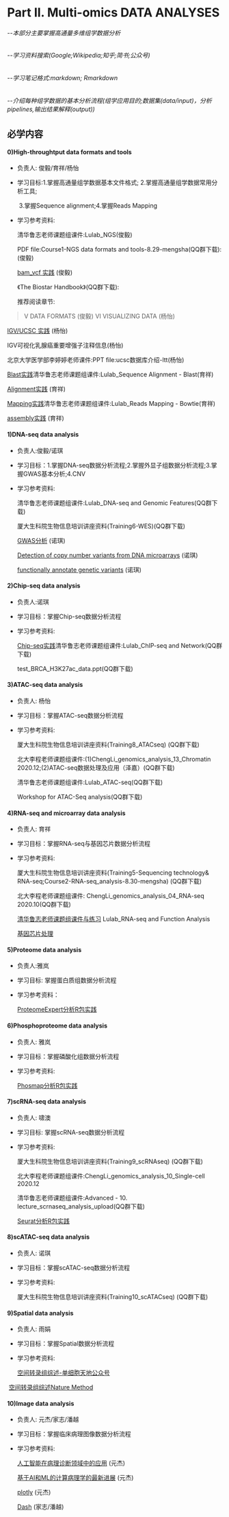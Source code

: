 # Part II. Multi-omics DATA ANALYSES
###### --本部分主要掌握高通量多维组学数据分析

###### --学习资料搜索(Google;Wikipedia;知乎;简书;公众号)

###### --学习笔记格式:markdown; Rmarkdown

###### --介绍每种组学数据的基本分析流程(组学应用目的;数据集(data/input)，分析pipelines,输出结果解释(output))

## 必学内容

#### 0)High-throughtput data formats and tools

- 负责人: 俊毅/育祥/杨怡

- 学习目标:1.掌握高通量组学数据基本文件格式; 2.掌握高通量组学数据常用分析工具;

  ​                3.掌握Sequence alignment;4.掌握Reads Mapping

- 学习参考资料:  

  清华鲁志老师课题组课件:Lulab_NGS(俊毅)

  PDF file:Course1-NGS data formats and tools-8.29-mengsha(QQ群下载): (俊毅)
  
  [bam_vcf 实践](https://github.com/WGLab/dragonstar2019/tree/master/day1_bam_vcf) (俊毅)

  《The Biostar Handbook》(QQ群下载): 
  
  推荐阅读章节:
  
> V DATA FORMATS (俊毅)
  > VI VISUALIZING DATA (杨怡)

  [IGV/UCSC 实践](https://lulab2.gitbook.io/teaching/part-iii.-ngs-data-analyses/1.mapping/1.1-genome-browser) (杨怡)

  IGV可视化乳腺癌重要增强子注释信息(杨怡)
  
  北京大学医学部李婷婷老师课件:PPT file:ucsc数据库介绍-ltt(杨怡)
  
  [Blast实践](https://lulab2.gitbook.io/teaching/part-ii.-basic-analyses/1.seqblast)清华鲁志老师课题组课件:Lulab_Sequence Alignment - Blast(育祥)  
  
  [Alignment实践](https://github.com/WGLab/dragonstar2019/tree/master/day2_alignment) (育祥)
  
  [Mapping实践](https://lulab2.gitbook.io/teaching/part-iii.-ngs-data-analyses/1.mapping)清华鲁志老师课题组课件:Lulab_Reads Mapping - Bowtie(育祥)
  
  [assembly实践](https://github.com/WGLab/dragonstar2019/tree/master/day2_assembly) (育祥)

#### 1)DNA-seq data analysis
* 负责人:俊毅/诺琪

* 学习目标：1.掌握DNA-seq数据分析流程;2.掌握外显子组数据分析流程;3.掌握GWAS基本分析;4.CNV

* 学习参考资料: 

  清华鲁志老师课题组课件:Lulab_DNA-seq and Genomic Features(QQ群下载)

  厦大生科院生物信息培训讲座资料(Training6-WES)(QQ群下载)
  
  [GWAS分析](https://github.com/WGLab/dragonstar2019/tree/master/day4_gwas) (诺琪)
  
  [Detection of copy number variants from DNA microarrays](https://github.com/WGLab/dragonstar2019/tree/master/day3_SV) (诺琪)
  
  [functionally annotate genetic variants](https://github.com/WGLab/dragonstar2019/tree/master/day3_annotation) (诺琪)

#### 2)Chip-seq data analysis
* 负责人:诺琪

* 学习目标：掌握Chip-seq数据分析流程

* 学习参考资料: 

  [Chip-seq实践](https://lulab2.gitbook.io/teaching/part-iii.-ngs-data-analyses/3.chip-seq)清华鲁志老师课题组课件:Lulab_ChIP-seq and Network(QQ群下载)
  
  test_BRCA_H3K27ac_data.ppt(QQ群下载)

#### 3)ATAC-seq data analysis
* 负责人: 杨怡

* 学习目标：掌握ATAC-seq数据分析流程

* 学习参考资料:

  厦大生科院生物信息培训讲座资料(Training8_ATACseq) (QQ群下载)
  
  北大李程老师课题组课件:(1)ChengLi_genomics_analysis_13_Chromatin 2020.12;(2)ATAC-seq数据处理及应用（泽嘉）(QQ群下载)
  
  清华鲁志老师课题组课件:Lulab_ATAC-seq(QQ群下载)
    
   Workshop for ATAC-Seq analysis(QQ群下载)

#### 4)RNA-seq and microarray data analysis
* 负责人:  育祥

* 学习目标：掌握RNA-seq与基因芯片数据分析流程

* 学习参考资料:   

  厦大生科院生物信息培训讲座资料(Training5-Sequencing technology& RNA-seq;Course2-RNA-seq_analysis-8.30-mengsha) (QQ群下载)

  北大李程老师课题组课件: ChengLi_genomics_analysis_04_RNA-seq 2020.10(QQ群下载)

  [清华鲁志老师课题组课件与练习](https://lulab2.gitbook.io/teaching/part-iii.-ngs-data-analyses/2.rna-seq) Lulab_RNA-seq and Function Analysis

  [基因芯片处理](https://github.com/scRNA-XMU/Process-the-GEO-microarray-data/blob/main/step1_bulkdata_process.R)

#### 5)Proteome data analysis
* 负责人:雅岚

* 学习目标: 掌握蛋白质组数据分析流程

* 学习参考资料：

  [ProteomeExpert分析R包实践](http://www.github.com/lifeinfo/ProteomeExpert/)

#### 6)Phosphoproteome data analysis

- 负责人: 雅岚

- 学习目标：掌握磷酸化组数据分析流程

- 学习参考资料: 

  [Phosmap分析R包实践](https://github.com/ecnuzdd/PhosMap)      

#### 7)scRNA-seq data analysis 

* 负责人: 啸澳

* 学习目标: 掌握scRNA-seq数据分析流程

* 学习参考资料: 

  厦大生科院生物信息培训讲座资料(Training9_scRNAseq) (QQ群下载)

  北大李程老师课题组课件:ChengLi_genomics_analysis_10_Single-cell 2020.12

  清华鲁志老师课题组课件:Advanced - 10. lecture_scrnaseq_analysis_upload(QQ群下载)

  [Seurat分析R包实践](https://satijalab.org/seurat/)

#### 8)scATAC-seq data analysis

- 负责人: 诺琪

- 学习目标：掌握scATAC-seq数据分析流程

- 学习参考资料:  

  厦大生科院生物信息培训讲座资料(Training10_scATACseq) (QQ群下载)                   

#### 9)Spatial data analysis

- 负责人: 雨娟

- 学习目标：掌握Spatial数据分析流程

- 学习参考资料:  

  [空间转录组综述-单细胞天地公众号](https://mp.weixin.qq.com/s/gh1XCbg-8vinGZP7BbREmg)

​       [空间转录组综述Nature Method](https://mp.weixin.qq.com/s/47iA--HPxbr7DYVVrcPA8A)

#### 10)Image data analysis

- 负责人: 元杰/家志/潘越

- 学习目标：掌握临床病理图像数据分析流程

- 学习参考资料:  

  [人工智能在病理诊断领域中的应用](https://mp.weixin.qq.com/s/VO0_bj1ncbdK4uPqhBHngA) (元杰)

  [基于AI和ML的计算病理学的最新进展](https://mp.weixin.qq.com/s/pYZrcSsKLETfEBYtFmao4g) (元杰)

  [plotly](https://plotly.com/) (元杰)

  [Dash](https://dash-gallery.plotly.host/dash-image-segmentation/ ) (家志/潘越)

